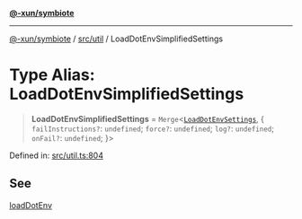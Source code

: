 [**@-xun/symbiote**](../../../README.md)

***

[@-xun/symbiote](../../../README.md) / [src/util](../README.md) / LoadDotEnvSimplifiedSettings

# Type Alias: LoadDotEnvSimplifiedSettings

> **LoadDotEnvSimplifiedSettings** = `Merge`\<[`LoadDotEnvSettings`](LoadDotEnvSettings.md), \{ `failInstructions?`: `undefined`; `force?`: `undefined`; `log?`: `undefined`; `onFail?`: `undefined`; \}\>

Defined in: [src/util.ts:804](https://github.com/Xunnamius/symbiote/blob/5bc8cc1bc3878913c89597fb873ade336adb86bd/src/util.ts#L804)

## See

[loadDotEnv](../functions/loadDotEnv.md)
